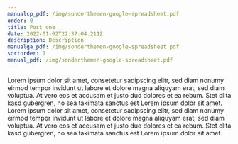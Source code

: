 ```yaml
---
manualcp_pdf: /img/sonderthemen-google-spreadsheet.pdf
order: 0
title: Post one
date: 2022-01-02T22:37:04.211Z
description: Description
manualga_pdf: /img/sonderthemen-google-spreadsheet.pdf
sortorder: 1
manual_pdf: /img/sonderthemen-google-spreadsheet.pdf
---
```

Lorem ipsum dolor sit amet, consetetur sadipscing elitr, sed diam nonumy eirmod tempor invidunt ut labore et dolore magna aliquyam erat, sed diam voluptua. At vero eos et accusam et justo duo dolores et ea rebum. Stet clita kasd gubergren, no sea takimata sanctus est Lorem ipsum dolor sit amet. Lorem ipsum dolor sit amet, consetetur sadipscing elitr, sed diam nonumy eirmod tempor invidunt ut labore et dolore magna aliquyam erat, sed diam voluptua. At vero eos et accusam et justo duo dolores et ea rebum. Stet clita kasd gubergren, no sea takimata sanctus est Lorem ipsum dolor sit amet.